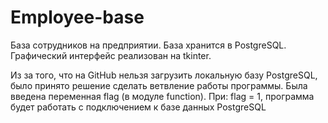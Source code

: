 # Employee-base
База сотрудников на предприятии. База хранится в PostgreSQL. Графический интерфейс реализован на tkinter.

Из за того, что на GitHub нельзя загрузить локальную базу PostgreSQL, было принято решение сделать ветвление работы программы.
Была введена переменная flag (в модуле function).
При:
flag = 1, программа будет работать с подключением к базе данных PostgreSQL
